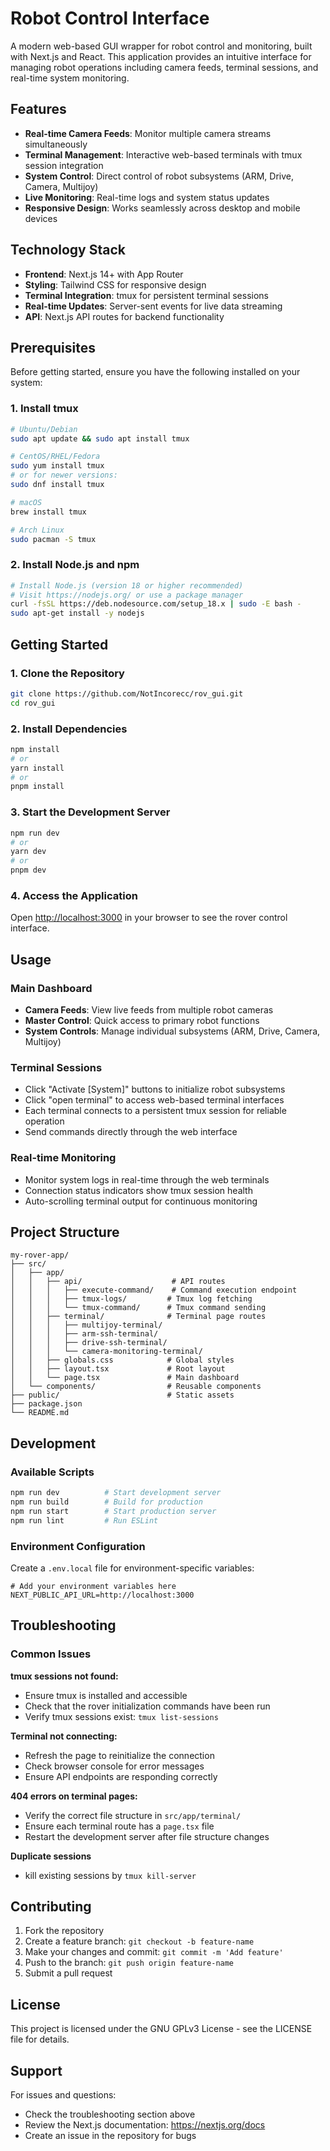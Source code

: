 # Robot Control Interface

A modern web-based GUI wrapper for robot control and monitoring, built with Next.js and React. This application provides an intuitive interface for managing robot operations including camera feeds, terminal sessions, and real-time system monitoring.

## Features

- **Real-time Camera Feeds**: Monitor multiple camera streams simultaneously
- **Terminal Management**: Interactive web-based terminals with tmux session integration
- **System Control**: Direct control of robot subsystems (ARM, Drive, Camera, Multijoy)
- **Live Monitoring**: Real-time logs and system status updates
- **Responsive Design**: Works seamlessly across desktop and mobile devices

## Technology Stack

- **Frontend**: Next.js 14+ with App Router
- **Styling**: Tailwind CSS for responsive design
- **Terminal Integration**: tmux for persistent terminal sessions
- **Real-time Updates**: Server-sent events for live data streaming
- **API**: Next.js API routes for backend functionality

## Prerequisites

Before getting started, ensure you have the following installed on your system:

### 1. Install tmux
```bash
# Ubuntu/Debian
sudo apt update && sudo apt install tmux

# CentOS/RHEL/Fedora
sudo yum install tmux
# or for newer versions:
sudo dnf install tmux

# macOS
brew install tmux

# Arch Linux
sudo pacman -S tmux
```

### 2. Install Node.js and npm
```bash
# Install Node.js (version 18 or higher recommended)
# Visit https://nodejs.org/ or use a package manager
curl -fsSL https://deb.nodesource.com/setup_18.x | sudo -E bash -
sudo apt-get install -y nodejs
```

## Getting Started

### 1. Clone the Repository
```bash
git clone https://github.com/NotIncorecc/rov_gui.git
cd rov_gui
```

### 2. Install Dependencies
```bash
npm install
# or
yarn install
# or
pnpm install
```

### 3. Start the Development Server
```bash
npm run dev
# or
yarn dev
# or
pnpm dev
```

### 4. Access the Application
Open [http://localhost:3000](http://localhost:3000) in your browser to see the rover control interface.

## Usage

### Main Dashboard
- **Camera Feeds**: View live feeds from multiple robot cameras
- **Master Control**: Quick access to primary robot functions
- **System Controls**: Manage individual subsystems (ARM, Drive, Camera, Multijoy)

### Terminal Sessions
- Click "Activate [System]" buttons to initialize robot subsystems
- Click "open terminal" to access web-based terminal interfaces
- Each terminal connects to a persistent tmux session for reliable operation
- Send commands directly through the web interface

### Real-time Monitoring
- Monitor system logs in real-time through the web terminals
- Connection status indicators show tmux session health
- Auto-scrolling terminal output for continuous monitoring

## Project Structure

```
my-rover-app/
├── src/
│   ├── app/
│   │   ├── api/                    # API routes
│   │   │   ├── execute-command/    # Command execution endpoint
│   │   │   ├── tmux-logs/         # Tmux log fetching
│   │   │   └── tmux-command/      # Tmux command sending
│   │   ├── terminal/              # Terminal page routes
│   │   │   ├── multijoy-terminal/
│   │   │   ├── arm-ssh-terminal/
│   │   │   ├── drive-ssh-terminal/
│   │   │   └── camera-monitoring-terminal/
│   │   ├── globals.css            # Global styles
│   │   ├── layout.tsx             # Root layout
│   │   └── page.tsx               # Main dashboard
│   └── components/                # Reusable components
├── public/                        # Static assets
├── package.json
└── README.md
```

## Development

### Available Scripts
```bash
npm run dev          # Start development server
npm run build        # Build for production
npm run start        # Start production server
npm run lint         # Run ESLint
```

### Environment Configuration
Create a `.env.local` file for environment-specific variables:
```env
# Add your environment variables here
NEXT_PUBLIC_API_URL=http://localhost:3000
```


## Troubleshooting

### Common Issues

**tmux sessions not found:**
- Ensure tmux is installed and accessible
- Check that the rover initialization commands have been run
- Verify tmux sessions exist: `tmux list-sessions`

**Terminal not connecting:**
- Refresh the page to reinitialize the connection
- Check browser console for error messages
- Ensure API endpoints are responding correctly

**404 errors on terminal pages:**
- Verify the correct file structure in `src/app/terminal/`
- Ensure each terminal route has a `page.tsx` file
- Restart the development server after file structure changes

**Duplicate sessions**
- kill existing sessions by `tmux kill-server`

## Contributing

1. Fork the repository
2. Create a feature branch: `git checkout -b feature-name`
3. Make your changes and commit: `git commit -m 'Add feature'`
4. Push to the branch: `git push origin feature-name`
5. Submit a pull request

## License

This project is licensed under the GNU GPLv3 License - see the LICENSE file for details.

## Support

For issues and questions:
- Check the troubleshooting section above
- Review the Next.js documentation: https://nextjs.org/docs
- Create an issue in the repository for bugs